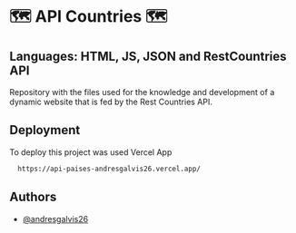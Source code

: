 # 🗺️ API Countries 🗺️

## Languages: HTML, JS, JSON and RestCountries API

Repository with the files used for the knowledge and development of a dynamic website that is fed by the Rest Countries API.




## Deployment

To deploy this project was used Vercel App

```bash
  https://api-paises-andresgalvis26.vercel.app/
```


## Authors

- [@andresgalvis26](https://www.github.com/andresgalvis26)


